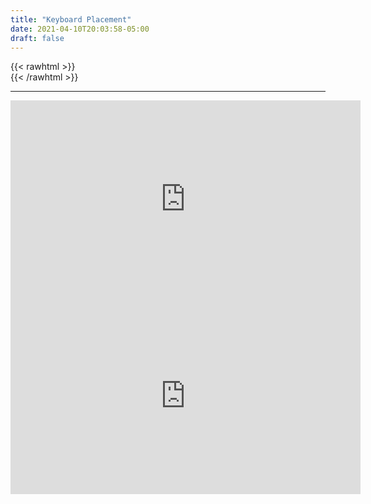 ```yaml
---
title: "Keyboard Placement"
date: 2021-04-10T20:03:58-05:00
draft: false
---
```

{{< rawhtml >}}
<br />
{{< /rawhtml >}}

***
<iframe width="560" height="315" src="https://www.youtube.com/embed/iUQ1GfiVzS0" title="YouTube video player" frameborder="0" allow="accelerometer; autoplay; clipboard-write; encrypted-media; gyroscope; picture-in-picture" allowfullscreen></iframe>

<iframe width="560" height="315" src="https://www.youtube.com/embed/xVZubAMFuIU" title="YouTube video player" frameborder="0" allow="accelerometer; autoplay; clipboard-write; encrypted-media; gyroscope; picture-in-picture" allowfullscreen></iframe>
